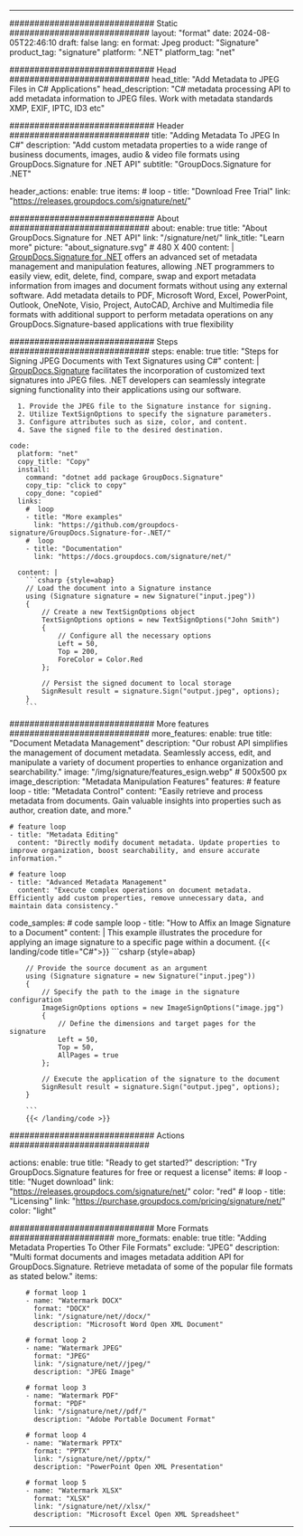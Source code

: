 



---
############################# Static ############################
layout: "format"
date:  2024-08-05T22:46:10
draft: false
lang: en
format: Jpeg
product: "Signature"
product_tag: "signature"
platform: ".NET"
platform_tag: "net"

############################# Head ############################
head_title: "Add Metadata to JPEG Files in C# Applications"
head_description: "C# metadata processing API to add metadata information to JPEG files. Work with metadata standards XMP, EXIF, IPTC, ID3 etc"

############################# Header ############################
title: "Adding Metadata To JPEG In C#" 
description: "Add custom metadata properties to a wide range of business documents, images, audio & video file formats using GroupDocs.Signature for .NET API"
subtitle: "GroupDocs.Signature for .NET" 

header_actions:
  enable: true
  items:
    #  loop
    - title: "Download Free Trial"
      link: "https://releases.groupdocs.com/signature/net/"
      
############################# About ############################
about:
    enable: true
    title: "About GroupDocs.Signature for .NET API"
    link: "/signature/net/"
    link_title: "Learn more"
    picture: "about_signature.svg" # 480 X 400
    content: |
       [GroupDocs.Signature for .NET](/signature/net/) offers an advanced set of metadata management and manipulation features, allowing .NET programmers to easily view, edit, delete, find, compare, swap and export metadata information from images and document formats without using any external software. Add metadata details to PDF, Microsoft Word, Excel, PowerPoint, Outlook, OneNote, Visio, Project, AutoCAD, Archive and Multimedia file formats with additional support to perform metadata operations on any GroupDocs.Signature-based applications with true flexibility

############################# Steps ############################
steps:
    enable: true
    title: "Steps for Signing JPEG Documents with Text Signatures using C#"
    content: |
      [GroupDocs.Signature](/signature/net/) facilitates the incorporation of customized text signatures into JPEG files. .NET developers can seamlessly integrate signing functionality into their applications using our software.
      
      1. Provide the JPEG file to the Signature instance for signing.
      2. Utilize TextSignOptions to specify the signature parameters.
      3. Configure attributes such as size, color, and content.
      4. Save the signed file to the desired destination.
   
    code:
      platform: "net"
      copy_title: "Copy"
      install:
        command: "dotnet add package GroupDocs.Signature"
        copy_tip: "click to copy"
        copy_done: "copied"
      links:
        #  loop
        - title: "More examples"
          link: "https://github.com/groupdocs-signature/GroupDocs.Signature-for-.NET/"
        #  loop
        - title: "Documentation"
          link: "https://docs.groupdocs.com/signature/net/"
          
      content: |
        ```csharp {style=abap}
        // Load the document into a Signature instance
        using (Signature signature = new Signature("input.jpeg"))
        {
            // Create a new TextSignOptions object
            TextSignOptions options = new TextSignOptions("John Smith")
            {
                // Configure all the necessary options
                Left = 50,
                Top = 200,
                ForeColor = Color.Red
            };

            // Persist the signed document to local storage
            SignResult result = signature.Sign("output.jpeg", options);
        }
        ```            

############################# More features ############################
more_features:
  enable: true
  title: "Document Metadata Management"
  description: "Our robust API simplifies the management of document metadata. Seamlessly access, edit, and manipulate a variety of document properties to enhance organization and searchability."
  image: "/img/signature/features_esign.webp" # 500x500 px
  image_description: "Metadata Manipulation Features"
  features:
    # feature loop
    - title: "Metadata Control"
      content: "Easily retrieve and process metadata from documents. Gain valuable insights into properties such as author, creation date, and more."

    # feature loop
    - title: "Metadata Editing"
      content: "Directly modify document metadata. Update properties to improve organization, boost searchability, and ensure accurate information."

    # feature loop
    - title: "Advanced Metadata Management"
      content: "Execute complex operations on document metadata. Efficiently add custom properties, remove unnecessary data, and maintain data consistency."
      
  code_samples:
    # code sample loop
    - title: "How to Affix an Image Signature to a Document"
      content: |
        This example illustrates the procedure for applying an image signature to a specific page within a document.
        {{< landing/code title="C#">}}
        ```csharp {style=abap}
        
        // Provide the source document as an argument
        using (Signature signature = new Signature("input.jpeg"))
        {
            // Specify the path to the image in the signature configuration
            ImageSignOptions options = new ImageSignOptions("image.jpg")
            {
                // Define the dimensions and target pages for the signature
                Left = 50,
                Top = 50,
                AllPages = true
            };

            // Execute the application of the signature to the document
            SignResult result = signature.Sign("output.jpeg", options);
        }

        ```
        {{< /landing/code >}}


############################# Actions ############################

actions:
  enable: true
  title: "Ready to get started?"
  description: "Try GroupDocs.Signature features for free or request a license"
  items:
    #  loop
    - title: "Nuget download"
      link: "https://releases.groupdocs.com/signature/net/"
      color: "red"
        #  loop
    - title: "Licensing"
      link: "https://purchase.groupdocs.com/pricing/signature/net/"
      color: "light"


############################# More Formats #####################
more_formats:
    enable: true
    title: "Adding Metadata Properties To Other File Formats"
    exclude: "JPEG"
    description: "Multi format documents and images metadata addition API for GroupDocs.Signature. Retrieve metadata of some of the popular file formats as stated below."
    items: 
          
        # format loop 1
        - name: "Watermark DOCX"
          format: "DOCX"
          link: "/signature/net//docx/"
          description: "Microsoft Word Open XML Document"
          
        # format loop 2
        - name: "Watermark JPEG"
          format: "JPEG"
          link: "/signature/net//jpeg/"
          description: "JPEG Image"
          
        # format loop 3
        - name: "Watermark PDF"
          format: "PDF"
          link: "/signature/net//pdf/"
          description: "Adobe Portable Document Format"
          
        # format loop 4
        - name: "Watermark PPTX"
          format: "PPTX"
          link: "/signature/net//pptx/"
          description: "PowerPoint Open XML Presentation"
          
        # format loop 5
        - name: "Watermark XLSX"
          format: "XLSX"
          link: "/signature/net//xlsx/"
          description: "Microsoft Excel Open XML Spreadsheet"


          

---